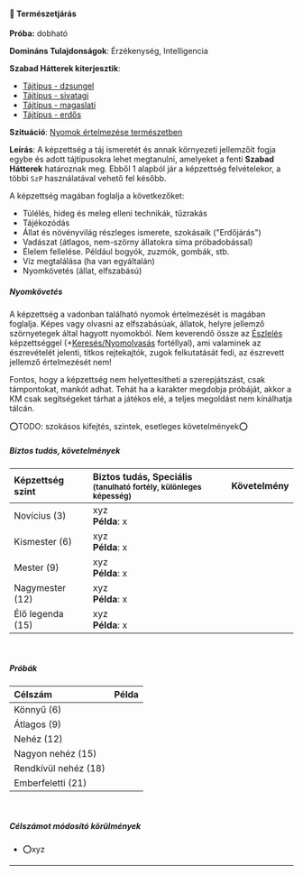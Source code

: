 #### 🔵 Természetjárás

**Próba:** dobható

**Domináns Tulajdonságok**: Érzékenység, Intelligencia

**Szabad Hátterek kiterjesztik**:

- [Tájtípus - dzsungel](../hatterek.szabad/tajtipus_dzsungel.md)
- [Tájtípus - sivatagi](../hatterek.szabad/tajtipus_sivatagi.md)
- [Tájtípus - magaslati](../hatterek.szabad/tajtipus_magaslati.md)
- [Tájtípus - erdős](../hatterek.szabad/tajtipus_erdos.md)

**Szituáció**: [Nyomok értelmezése természetben](../152_01_nyomok_nyomkovetes_termeszet.md)

**Leírás**: A képzettség a táj ismeretét és annak környezeti jellemzőit fogja egybe és adott tájtípusokra lehet megtanulni, amelyeket a fenti **Szabad Hátterek** határoznak meg. Ebből 1 alapból jár a képzettség felvételekor, a többi `SzP` használatával vehető fel később.

A képzettség magában foglalja a következőket:
- Túlélés, hideg és meleg elleni technikák, tűzrakás
- Tájékozódás
- Állat és növényvilág részleges ismerete, szokásaik ("Erdőjárás")
- Vadászat (átlagos, nem-szörny állatokra sima próbadobással)
- Élelem fellelése. Például bogyók, zuzmók, gombák, stb.
- Víz megtalálása (ha van egyáltalán)
- Nyomkövetés (állat, elfszabású)

##### Nyomkövetés

 A képzettség a vadonban található nyomok értelmezését is magában foglalja. Képes vagy olvasni az elfszabásúak, állatok, helyre jellemző szörnyetegek által hagyott nyomokból. Nem keverendő össze az [Észlelés](eszleles.md) képzettséggel (+[Keresés/Nyomolvasás](../fortelyok.altalanos/kereses_nyomolvasas.md) fortéllyal), ami valaminek az észrevételét jelenti, titkos rejtekajtók, zugok felkutatását fedi, az észrevett jellemző értelmezését nem!

Fontos, hogy a képzettség nem helyettesítheti a szerepjátszást, csak támpontokat, mankót adhat. Tehát ha a karakter megdobja próbáját, akkor a KM csak segítségeket tárhat a játékos elé, a teljes megoldást nem kínálhatja tálcán.


⭕TODO: szokásos kifejtés, szintek, esetleges követelmények⭕
##### Biztos tudás, követelmények

| Képzettség szint | Biztos tudás, Speciális <br /><sub>(tanulható fortély, különleges  képesség)</sub> | Követelmény |
|:---------------- |:---------------------------------------------------------------------------------- |:-----------:|
| Novícius (3)     | xyz <br /> **Példa**: x                                                            |             |
| Kismester (6)    | xyz <br /> **Példa**: x                                                            |             |
| Mester (9)       | xyz <br /> **Példa**: x                                                            |             |
| Nagymester (12)  | xyz <br /> **Példa**: x                                                            |             |
| Élő legenda (15) | xyz <br /> **Példa**: x                                                            |             |

<br />

##### Próbák

| Célszám | Példa  |
| :----------- | :----------- |
| Könnyű       (6)  | |
| Átlagos      (9)  | |
| Nehéz        (12) | |
| Nagyon nehéz (15) | |
| Rendkívül nehéz (18) | |
| Emberfeletti (21) | |

<br />

##### Célszámot módosító körülmények

- ⭕xyz

---



